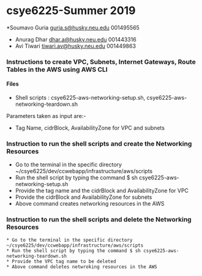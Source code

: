 # csye6225-Summer 2019

*Soumavo Guria guria.s@husky.neu.edu 001495565
* Anurag Dhar dhar.a@husky.neu.edu 001443316
* Avi Tiwari tiwari.av@husky.neu.edu 001449863


### Instructions to create VPC, Subnets, Internet Gateways, Route Tables in the AWS using AWS CLI

#### Files

  * Shell scripts : csye6225-aws-networking-setup.sh, csye6225-aws-networking-teardown.sh

  Parameters taken as input are:-
  * Tag Name, cidrBlock, AvailabilityZone for VPC and subnets

### Instruction to run the shell scripts and create the Networking Resources

  * Go to the terminal in the specific directory ~/csye6225/dev/ccwebapp/infrastructure/aws/scripts
  * Run the shell script by typing the command $ sh csye6225-aws-networking-setup.sh
  * Provide the tag name and the cidrBlock and AvailabilityZone for VPC
  * Provide the cidrBlock and AvailabilityZone for subnets
  * Above command creates networking resources in the AWS

  ### Instruction to run the shell scripts and delete the Networking Resources

    * Go to the terminal in the specific directory ~/csye6225/dev/ccwebapp/infrastructure/aws/scripts
    * Run the shell script by typing the command $ sh csye6225-aws-networking-teardown.sh
    * Provide the VPC tag name to be deleted
    * Above command deletes netwroking resources in the AWS
